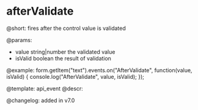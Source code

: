 afterValidate
=============

@short: fires after the control value is validated
 

@params:
- value       string|number  the validated value
- isValid     boolean     the result of validation


@example:
form.getItem("text").events.on("AfterValidate", function(value, isValid) {
    console.log("AfterValidate", value, isValid);
});


@template: api_event
@descr:


@changelog: added in v7.0
